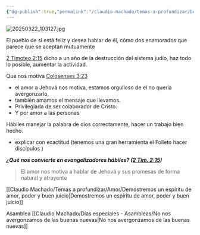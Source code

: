 ```yaml
---
{"dg-publish":true,"permalink":"/claudio-machado/temas-a-profundizar/buenas-nuevas/seamos-trabajadores-que-no-tenemos-de-que-avergonzamos/"}
---
```


![20250322_103127.jpg](/img/user/Personal/Im%C3%A1genes/20250322_103127.jpg)

El pueblo de si está feliz y desea hablar de él, cómo dos enamorados que parece que se aceptan mutuamente 

[2 Timoteo 2:15](https://wol.jw.org/es/wol/b/r4/lp-s/nwtsty/55/2#v=55:2:15) dicho a un año de la destrucción del sistema judío, haz todo lo posible, aumentar la actividad.

Que nos motiva 
[Colosenses 3:23](https://wol.jw.org/es/wol/b/r4/lp-s/nwtsty/51/3#v=51:3:23) 
- el amor a Jehová nos motiva, estamos orgulloso de el no quería avergonzarlo, 
- también amamos el mensaje que llevamos. 
- Privilegiada de ser colaborador de Cristo. 
- Y por amor a las personas 

Hábiles manejar la palabra de dios correctamente, hacer un trabajo bien hecho. 
- explicar con exactitud (tenemos una gran herramienta el Folleto hacer discípulos ) 


***¿Qué nos convierte en evangelizadores hábiles? ([2 Tim. 2:15](https://wol.jw.org/es/wol/b/r4/lp-s/nwtsty/55/2#v=55:2:15))***

>El amor nos motiva a hablar de Jehová y sus promesas de forma natural y atrayente 


[[Claudio Machado/Temas a profundizar/Amor/Demostremos un espíritu de amor, poder y buen juicio\|Demostremos un espíritu de amor, poder y buen juicio]]

Asamblea [[Claudio Machado/Días especiales - Asambleas/No nos avergonzamos de las buenas nuevas\|No nos avergonzamos de las buenas nuevas]]